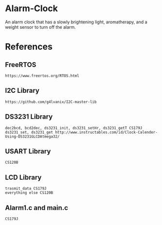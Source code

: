 # Alarm-Clock
An alarm clock that has a slowly brightening light, aromatherapy, and a weight sensor to turn off the alarm.

# References

## FreeRTOS
    https://www.freertos.org/RTOS.html

## I2C Library
    https://github.com/g4lvanix/I2C-master-lib

## DS3231 Library 

    dec2bcd, bcd2dec, ds3231_init, ds3231_setHr, ds3231_getT CS179J
    ds3231_set, ds3231_get http://www.instructables.com/id/Clock-Calender-Using-DS3231GLCDAtmega32/

## USART Library
    CS120B

## LCD Library 

    trasmit_data CS179J
    everything else CS120B

## Alarm1.c and main.c 
    CS179J
